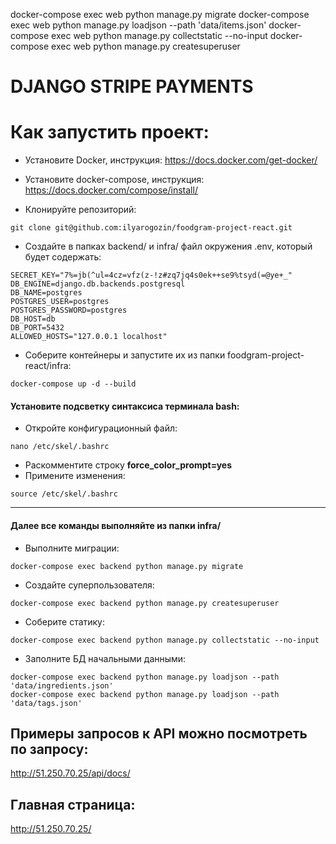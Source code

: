 docker-compose exec web python manage.py migrate
docker-compose exec web python manage.py loadjson --path 'data/items.json'
docker-compose exec web python manage.py collectstatic --no-input
docker-compose exec web python manage.py createsuperuser
# DJANGO STRIPE PAYMENTS

# Как запустить проект:
- Установите Docker, инструкция:
https://docs.docker.com/get-docker/

- Установите docker-compose, инструкция:
https://docs.docker.com/compose/install/

- Клонируйте репозиторий:
```
git clone git@github.com:ilyarogozin/foodgram-project-react.git
```

- Создайте в папках backend/ и infra/ файл окружения .env, который будет содержать:
```
SECRET_KEY="7%=jb(^ul=4cz=vfz(z-!z#zq7jq4s0ek++se9%tsyd(=@ye+_"
DB_ENGINE=django.db.backends.postgresql
DB_NAME=postgres
POSTGRES_USER=postgres
POSTGRES_PASSWORD=postgres
DB_HOST=db
DB_PORT=5432
ALLOWED_HOSTS="127.0.0.1 localhost"
```

- Соберите контейнеры и запустите их из папки foodgram-project-react/infra:
```
docker-compose up -d --build
```

#### Установите подсветку синтаксиса терминала bash:
- Откройте конфигурационный файл:
```
nano /etc/skel/.bashrc
```
- Раскомментите строку __force_color_prompt=yes__
- Примените изменения:
```
source /etc/skel/.bashrc
```
-----------------------------------------------------

#### Далее все команды выполняйте из папки infra/
- Выполните миграции:
```
docker-compose exec backend python manage.py migrate
```

- Создайте суперпользователя:
```
docker-compose exec backend python manage.py createsuperuser
```

- Соберите статику:
```
docker-compose exec backend python manage.py collectstatic --no-input
```

- Заполните БД начальными данными:
```
docker-compose exec backend python manage.py loadjson --path 'data/ingredients.json'
docker-compose exec backend python manage.py loadjson --path 'data/tags.json'
```

## Примеры запросов к API можно посмотреть по запросу:
http://51.250.70.25/api/docs/

## Главная страница:
http://51.250.70.25/
